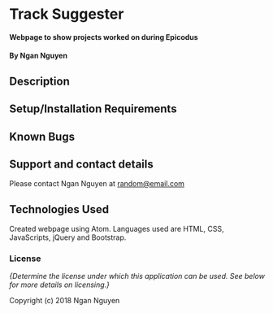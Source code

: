 # Track Suggester

#### Webpage to show projects worked on during Epicodus

#### By Ngan Nguyen

## Description

## Setup/Installation Requirements

## Known Bugs

## Support and contact details

Please contact Ngan Nguyen at random@email.com

## Technologies Used

Created webpage using Atom. Languages used are HTML, CSS, JavaScripts, jQuery and Bootstrap.

### License

*{Determine the license under which this application can be used.  See below for more details on licensing.}*

Copyright (c) 2018 Ngan Nguyen
